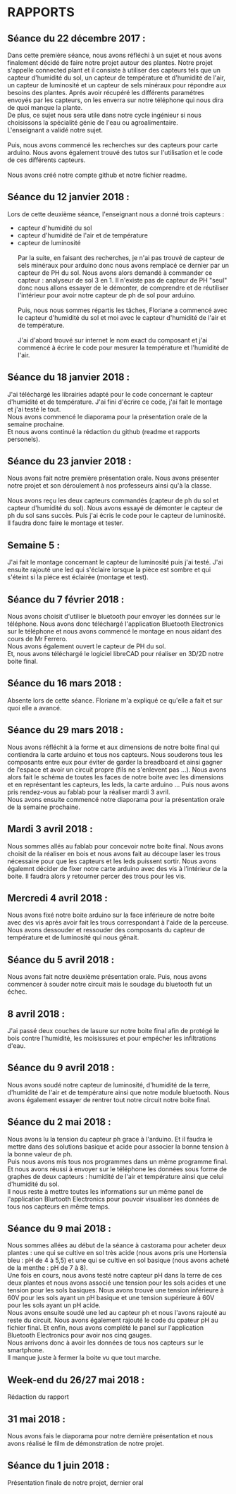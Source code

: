 
<h1> RAPPORTS </h1>

<h2> Séance du 22 décembre 2017 : </h2>

Dans cette première séance, nous avons réfléchi à un sujet et nous avons finalement décidé de faire notre projet autour des plantes. Notre projet s'appelle connected plant et il consiste à utiliser des capteurs tels que un capteur d'humidité du sol, un capteur de température et d'humidité de l'air, un capteur de luminosité et un capteur de sels minéraux pour répondre aux besoins des plantes. Aprés avoir récupéré les différents paramétres envoyés par les capteurs, on les enverra sur notre téléphone qui nous dira de quoi manque la plante. </br>
De plus, ce sujet nous sera utile dans notre cycle ingénieur si nous choisissons la spécialité génie de l'eau ou agroalimentaire.<br>
L'enseignant a validé notre sujet. </br> </br>
Puis, nous avons commencé les recherches sur des capteurs pour carte arduino. Nous avons également trouvé des tutos sur l'utilisation et le code de ces différents capteurs.</br> </br>
Nous avons créé notre compte github et notre fichier readme.

<h2> Séance du 12 janvier 2018 : </h2>

Lors de cette deuxième séance, l'enseignant nous a donné trois capteurs : 
- capteur d'humidité du sol
- capteur d'humidité de l'air et de température
- capteur de luminosité </br></br>
Par la suite, en faisant des recherches, je n'ai pas trouvé de capteur de sels minéraux pour arduino donc nous avons remplacé ce dernier par un capteur de PH du sol. Nous avons alors demandé à commander ce capteur : analyseur de sol 3 en 1. Il n'existe pas de capteur de PH "seul" donc nous allons essayer de le démonter, de comprendre et de réutiliser l'intérieur pour avoir notre capteur de ph de sol pour arduino.</br> </br>
Puis, nous nous sommes répartis les tâches, Floriane a commencé avec le capteur d'humidité du sol et moi avec le capteur d'humidité de l'air et de température. </br> </br>
J'ai d'abord trouvé sur internet le nom exact du composant et j'ai commencé à écrire le code pour mesurer la température et l'humidité de l'air.

<h2> Séance du 18 janvier 2018 : </h2>

J'ai téléchargé les librairies adapté pour le code concernant le capteur d'humidité et de température.
J'ai fini d'écrire ce code, j'ai fait le montage et j'ai testé le tout. </br>  Nous avons commencé le diaporama pour la présentation orale de la semaine prochaine. </br> Et nous avons continué la rédaction du github (readme et rapports personels).

<h2> Séance du 23 janvier 2018 : </h2>

Nous avons fait notre première présentation orale. Nous avons présenter notre projet et son déroulement à nos professeurs ainsi qu'à la classe. </br> </br>
Nous avons reçu les deux capteurs commandés (capteur de ph du sol et capteur d'humidité du sol). Nous avons essayé de démonter le capteur de ph du sol sans succès. Puis j'ai écris le code pour le capteur de luminosité. Il faudra donc faire le montage et tester.

<h2> Semaine 5 : </h2>

J'ai fait le montage concernant le capteur de luminosité puis j'ai testé. J'ai ensuite rajouté une led qui s'éclaire lorsque la pièce est sombre et qui s'éteint si la piéce est éclairée (montage et test).

<h2> Séance du 7 février 2018 : </h2>

Nous avons choisit d'utiliser le bluetooth pour envoyer les données sur le téléphone. Nous avons donc téléchargé l'application Bluetooth Electronics sur le téléphone et nous avons commencé le montage en nous aidant des cours de Mr Ferrero. </br> 
Nous avons également ouvert le capteur de PH du sol. </br>
Et, nous avons téléchargé le logiciel libreCAD pour réaliser en 3D/2D notre boite final.

<h2> Séance du 16 mars 2018 : </h2>

Absente lors de cette séance. Floriane m'a expliqué ce qu'elle a fait et sur quoi elle a avancé.

<h2> Séance du 29 mars 2018 : </h2>

Nous avons réfléchit à la forme et aux dimensions de notre boite final qui contiendra la carte arduino et tous nos capteurs. Nous souderons tous les composants entre eux pour éviter de garder la breadboard et ainsi gagner de l'espace et avoir un circuit propre (fils ne s'enlevent pas ...). Nous avons alors fait le schéma de toutes les faces de notre boite avec les dimensions et en représentant les capteurs, les leds, la carte arduino ... Puis nous avons pris rendez-vous au fablab pour la réaliser mardi 3 avril. </br>
Nous avons ensuite commencé notre diaporama pour la présentation orale de la semaine prochaine.

<h2> Mardi 3 avril 2018 : </h2>

Nous sommes allés au fablab pour concevoir notre boite final. Nous avons choisit de la réaliser en bois et nous avons fait au découpe laser les trous nécessaire pour que les capteurs et les leds puissent sortir. Nous avons égalemnt décider de fixer notre carte arduino avec des vis à l’intérieur de la boite. Il faudra alors y retourner percer des trous pour les vis.

<h2> Mercredi 4 avril 2018 : </h2>

Nous avons fixé notre boite arduino sur la face inférieure de notre boite avec des vis aprés avoir fait les trous correspondant à l'aide de la perceuse. Nous avons dessouder et ressouder des composants du capteur de température et de luminosité qui nous gênait.

<h2> Séance du 5 avril 2018 : </h2>

Nous avons fait notre deuxième présentation orale. 
Puis, nous avons commencer à souder notre circuit mais le soudage du bluetooth fut un échec.

<h2> 8 avril 2018 : </h2>

J'ai passé deux couches de lasure sur notre boite final afin de protégé le bois contre l'humidité, les moisissures et pour empécher les infiltrations d'eau.

<h2> Séance du 9 avril 2018 : </h2>

Nous avons soudé notre capteur de luminosité, d'humidité de la terre, d'humidité de l'air et de température ainsi que notre module bluetooth. Nous avons également essayer de rentrer tout notre circuit notre boite final.

<h2> Séance du 2 mai 2018 : </h2>

Nous avons lu la tension du capteur ph grace à l'arduino. Et il faudra le mettre dans des solutions basique et acide pour associer la bonne tension à la bonne valeur de ph. <br> Puis nous avons mis tous nos programmes dans un même programme final. Et nous avons réussi à envoyer sur le téléphone les données sous forme de graphes de deux capteurs : humidité de l'air et température ainsi que celui d'humidité du sol. <br> Il nous reste à mettre toutes les informations sur un même panel de l'application Blurtooth Electronics pour pouvoir visualiser les données de tous nos capteurs en même temps.

<h2> Séance du 9 mai 2018 : </h2>
 
Nous sommes allées au début de la séance à castorama pour acheter deux plantes : une qui se cultive en sol très acide (nous avons pris une Hortensia bleu : pH de 4 à 5,5) et une qui se cultive en sol basique (nous avons acheté de la menthe : pH de 7 à 8). <br> Une fois en cours, nous avons testé notre capteur pH dans la terre de ces deux plantes et nous avons associé une tension pour les sols acides et une tension pour les sols basiques. Nous avons trouvé une tension inférieure à 60V pour les sols ayant un pH basique et une tension supérieure à 60V pour les sols ayant un pH acide. <br> Nous avons ensuite soudé une led au capteur ph et nous l'avons rajouté au reste du circuit. Nous avons également rajouté le code du cpateur pH au fichier final. Et enfin, nous avons complété le panel sur l'application Bluetooth Electronics pour avoir nos cinq gauges.  <br> Nous arrivons donc à avoir les données de tous nos capteurs sur le smartphone.  <br>Il manque juste à fermer la boite vu que tout marche.

<h2> Week-end du 26/27 mai 2018 : </h2>

Rédaction du rapport 

<h2> 31 mai 2018 : </h2>

Nous avons fais le diaporama pour notre dernière présentation et nous avons réalisé le film de démonstration de notre projet.

<h2> Séance du 1 juin 2018 : </h2
 
 Présentation finale de notre projet, dernier oral
